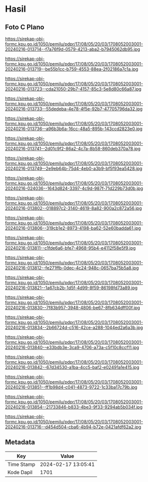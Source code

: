 # Hasil

## Foto C Plano

https://sirekap-obj-formc.kpu.go.id/1050/pemilu/pdpr/17/08/05/20/03/1708052003001-20240216-013714--f7a76f9d-0579-4213-aba2-b7945062db95.jpg

https://sirekap-obj-formc.kpu.go.id/1050/pemilu/pdpr/17/08/05/20/03/1708052003001-20240216-013719--be55b1cc-b759-4553-88ea-2f02186a7c1a.jpg

https://sirekap-obj-formc.kpu.go.id/1050/pemilu/pdpr/17/08/05/20/03/1708052003001-20240216-013723--cda21050-29b7-4157-85c3-5e8d80c66a87.jpg

https://sirekap-obj-formc.kpu.go.id/1050/pemilu/pdpr/17/08/05/20/03/1708052003001-20240216-013733--55dedeba-4e78-4f5e-92b7-47705796da32.jpg

https://sirekap-obj-formc.kpu.go.id/1050/pemilu/pdpr/17/08/05/20/03/1708052003001-20240216-013736--a96b3b6a-16cc-48a5-895b-143ccd2823e0.jpg

https://sirekap-obj-formc.kpu.go.id/1050/pemilu/pdpr/17/08/05/20/03/1708052003001-20240216-013741--2d01c9f2-86a2-4c7a-8b58-860deb370a78.jpg

https://sirekap-obj-formc.kpu.go.id/1050/pemilu/pdpr/17/08/05/20/03/1708052003001-20240216-013749--2e9eb64b-75d4-4eb0-a3b9-bf5f93ea5428.jpg

https://sirekap-obj-formc.kpu.go.id/1050/pemilu/pdpr/17/08/05/20/03/1708052003001-20240216-024036--1643d824-3397-4c9d-987f-71d229b73d0b.jpg

https://sirekap-obj-formc.kpu.go.id/1050/pemilu/pdpr/17/08/05/20/03/1708052003001-20240216-013802--018897c2-3140-4619-8a82-900a2c872a56.jpg

https://sirekap-obj-formc.kpu.go.id/1050/pemilu/pdpr/17/08/05/20/03/1708052003001-20240216-013806--319cb1e2-8973-4198-ba62-52e60badda61.jpg

https://sirekap-obj-formc.kpu.go.id/1050/pemilu/pdpr/17/08/05/20/03/1708052003001-20240216-013811--c1fde6a6-bfe7-4968-95b4-e4112f58e5f9.jpg

https://sirekap-obj-formc.kpu.go.id/1050/pemilu/pdpr/17/08/05/20/03/1708052003001-20240216-013812--fe271ffb-0dec-4c24-948c-0657ba75b5a8.jpg

https://sirekap-obj-formc.kpu.go.id/1050/pemilu/pdpr/17/08/05/20/03/1708052003001-20240216-013821--1a67cb2b-1d5f-4d99-8f59-86198fd73a89.jpg

https://sirekap-obj-formc.kpu.go.id/1050/pemilu/pdpr/17/08/05/20/03/1708052003001-20240216-013830--7f83b957-3948-4806-be67-8fb634dff00f.jpg

https://sirekap-obj-formc.kpu.go.id/1050/pemilu/pdpr/17/08/05/20/03/1708052003001-20240216-013834--2b66724d-c516-42ce-a288-1044ed2a6a3b.jpg

https://sirekap-obj-formc.kpu.go.id/1050/pemilu/pdpr/17/08/05/20/03/1708052003001-20240216-013840--e33bdb3e-3ca9-4706-a73a-c5f10c8ccf11.jpg

https://sirekap-obj-formc.kpu.go.id/1050/pemilu/pdpr/17/08/05/20/03/1708052003001-20240216-013842--67d34530-a1ba-4cc5-baf2-e02491a1e415.jpg

https://sirekap-obj-formc.kpu.go.id/1050/pemilu/pdpr/17/08/05/20/03/1708052003001-20240216-013851--ff1b98d4-c041-4873-9722-1c33ba17c79b.jpg

https://sirekap-obj-formc.kpu.go.id/1050/pemilu/pdpr/17/08/05/20/03/1708052003001-20240216-013854--21733846-b833-4be3-9f33-9294ab5b034f.jpg

https://sirekap-obj-formc.kpu.go.id/1050/pemilu/pdpr/17/08/05/20/03/1708052003001-20240216-013716--d454d504-cba6-4b94-b72e-0421afdf62a2.jpg


## Metadata

| Key        | Value               |
| ---------- | ------------------- |
| Time Stamp | 2024-02-17 13:05:41 |
| Kode Dapil | 1701                |



